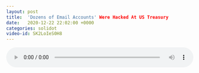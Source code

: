 ```yaml
---
layout: post
title:  'Dozens of Email Accounts' Were Hacked At US Treasury
date:   2020-12-22 22:02:00 +0000
categories: solidot
video-id: SK2LoIeS0H8
---
```


<audio src="/assets/1147b4aa03ed13c9b1e08fec95943bc3.mp3" style="width: 100%;" controls></audio>

